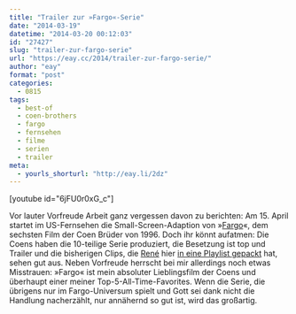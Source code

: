 ```yaml
---
title: "Trailer zur »Fargo«-Serie"
date: "2014-03-19"
datetime: "2014-03-20 00:12:03"
id: "27427"
slug: "trailer-zur-fargo-serie"
url: "https://eay.cc/2014/trailer-zur-fargo-serie/"
author: "eay"
format: "post"
categories:
  - 0815
tags:
  - best-of
  - coen-brothers
  - fargo
  - fernsehen
  - filme
  - serien
  - trailer
meta:
  - yourls_shorturl: "http://eay.li/2dz"
---
```


\[youtube id="6jFU0r0xG\_c"\]

Vor lauter Vorfreude Arbeit ganz vergessen davon zu berichten: Am 15. April startet im US-Fernsehen die Small-Screen-Adaption von »[Fargo](http://www.imdb.com/title/tt0116282/)«, dem sechsten Film der Coen Brüder von 1996. Doch ihr könnt aufatmen: Die Coens haben die 10-teilige Serie produziert, die Besetzung ist top und Trailer und die bisherigen Clips, die [René](http://www.crackajack.de/2014/03/19/fargo-series-trailer/) hier [in eine Playlist gepackt](https://www.youtube.com/watch?v=F_t9C7_F-1E&list=PLhWzSAhCWkoVwLSjkTNwg2b1luO47SEmk) hat, sehen gut aus. Neben Vorfreude herrscht bei mir allerdings noch etwas Misstrauen: »Fargo« ist mein absoluter Lieblingsfilm der Coens und überhaupt einer meiner Top-5-All-Time-Favorites. Wenn die Serie, die übrigens nur im Fargo-Universum spielt und Gott sei dank nicht die Handlung nacherzählt, nur annähernd so gut ist, wird das großartig.
